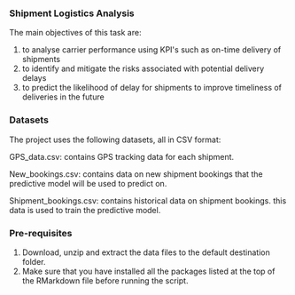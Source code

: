 ### Shipment Logistics Analysis
The main objectives of this task are:
1) to analyse carrier performance using KPI's such as on-time delivery of shipments
2) to identify and mitigate the risks associated with potential delivery delays
3) to predict the likelihood of delay for shipments to improve timeliness of deliveries in the future

### Datasets
The project uses the following datasets, all in CSV format:

GPS_data.csv: contains GPS tracking data for each shipment.

New_bookings.csv: contains data on new shipment bookings that the predictive model will be used to predict on.

Shipment_bookings.csv: contains historical data on shipment bookings. this data is used to train the predictive model.

### Pre-requisites
1) Download, unzip and extract the data files to the default destination folder.
2) Make sure that you have installed all the packages listed at the top of the RMarkdown file before running the script.
